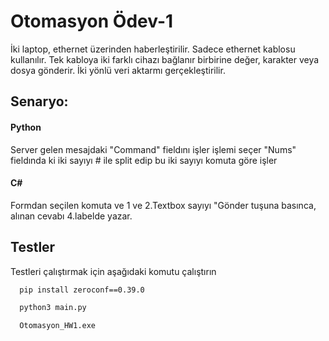 # Otomasyon Ödev-1

İki laptop, ethernet üzerinden haberleştirilir.
Sadece ethernet kablosu kullanılır. 
Tek kabloya iki farklı cihazı bağlanır birbirine değer, karakter veya dosya gönderir. 
İki yönlü veri aktarmı gerçekleştirilir.


## Senaryo:

#### Python 
Server gelen mesajdaki "Command" fieldını işler işlemi seçer
"Nums" fieldında ki iki sayıyı # ile split edip bu iki sayıyı komuta göre işler

#### C#
Formdan seçilen komuta ve 1 ve 2.Textbox sayıyı "Gönder tuşuna basınca, alınan cevabı 4.labelde yazar.

## Testler

Testleri çalıştırmak için aşağıdaki komutu çalıştırın

```bash
  pip install zeroconf==0.39.0
```

```bash
  python3 main.py
```
```bash
  Otomasyon_HW1.exe
```
